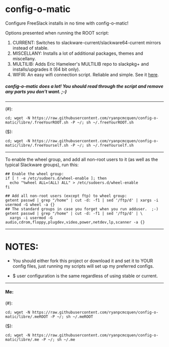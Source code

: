 # config-o-matic

Configure FreeSlack installs in no time with config-o-matic!

Options presented when running the ROOT script:

1. CURRENT: Switches to slackware-current/slackware64-current mirrors instead of stable.
2. MISCELLANY: Installs a lot of additional packages, themes and miscellany.
3. MULTILIB: Adds Eric Hameleer's MULTILIB repo to slackpkg+ and installs/upgrades it (64 bit only).
4. WIFIR: An easy wifi connection script. Reliable and simple. See it [here](https://github.com/ryanpcmcquen/linuxTweaks/blob/master/slackware/wifir).

##### config-o-matic does a lot! You should read through the script and remove any parts you don't want.  ;-)
---

(#):

```cd; wget -N https://raw.githubusercontent.com/ryanpcmcquen/config-o-matic/libre/.freeYourROOT.sh -P ~/; sh ~/.freeYourROOT.sh```

($):

```cd; wget -N https://raw.githubusercontent.com/ryanpcmcquen/config-o-matic/libre/.freeYourself.sh -P ~/; sh ~/.freeYourself.sh```

---
To enable the wheel group, and add all non-root users to it (as well as the typical Slackware groups), run this:

```
## Enable the wheel group:
if [ ! -e /etc/sudoers.d/wheel-enable ]; then
  echo "%wheel ALL=(ALL) ALL" > /etc/sudoers.d/wheel-enable
fi

## Add all non-root users (except ftp) to wheel group:
getent passwd | grep "/home" | cut -d: -f1 | sed '/ftp/d' | xargs -i usermod -G wheel -a {}
## The standard groups in case you forget when you run adduser.  ;-)
getent passwd | grep "/home" | cut -d: -f1 | sed '/ftp/d' | \
  xargs -i usermod -G audio,cdrom,floppy,plugdev,video,power,netdev,lp,scanner -a {}
```
---

# NOTES:
 - You should either fork this project or download it and set it to YOUR config files, just running my scripts will set up my preferred configs.

 - $ user configuration is the same regardless of using stable or current.

---
#### Me:

(#):

```cd; wget -N https://raw.githubusercontent.com/ryanpcmcquen/config-o-matic/libre/.meROOT -P ~/; sh ~/.meROOT```

($):

```cd; wget -N https://raw.githubusercontent.com/ryanpcmcquen/config-o-matic/libre/.me -P ~/; sh ~/.me```

